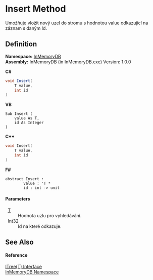 # Insert Method


Umožňuje vložit nový uzel do stromu s hodnotou value odkazující na záznam s daným Id.



## Definition
**Namespace:** <a href="044e8d7f-0f94-a8b4-bd65-529f6359fdf7">InMemoryDB</a>  
**Assembly:** InMemoryDB (in InMemoryDB.exe) Version: 1.0.0

**C#**
``` C#
void Insert(
	T value,
	int id
)
```
**VB**
``` VB
Sub Insert ( 
	value As T,
	id As Integer
)
```
**C++**
``` C++
void Insert(
	T value, 
	int id
)
```
**F#**
``` F#
abstract Insert : 
        value : 'T * 
        id : int -> unit 
```



#### Parameters
<dl><dt>  <a href="d216a1ac-6f71-a87f-e312-ebec07c90547">T</a></dt><dd>Hodnota uzlu pro vyhledávání.</dd><dt>  Int32</dt><dd>Id na které odkazuje.</dd></dl>

## See Also


#### Reference
<a href="d216a1ac-6f71-a87f-e312-ebec07c90547">ITree(T) Interface</a>  
<a href="044e8d7f-0f94-a8b4-bd65-529f6359fdf7">InMemoryDB Namespace</a>  
